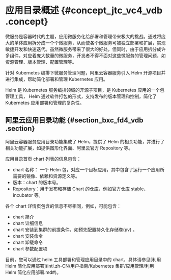 # 应用目录概述 {#concept_jtc_vc4_vdb .concept}

微服务是容器时代的主题，应用微服务化给部署和管理带来极大的挑战。通过将庞大的单体应用拆分成一个个微服务，从而使各个微服务可被独立部署和扩展，实现敏捷开发和快速迭代。虽然微服务带来了很大的好处，但同时，由于应用拆分成许多组件，对应着庞大数量的微服务，开发者不得不面对这些微服务的管理问题，如资源管理、版本管理、配置管理等。

针对 Kubernetes 编排下微服务管理问题，阿里云容器服务引入 Helm 开源项目并进行集成，帮助简化部署和管理 Kubernetes 应用。

Helm 是 Kubernetes 服务编排领域的开源子项目，是 Kubernetes 应用的一个包管理工具， Helm 通过软件打包的形式，支持发布的版本管理和控制，简化了 Kubernetes 应用部署和管理的复杂性。

## 阿里云应用目录功能 {#section_bxc_fd4_vdb .section}

阿里云容器服务应用目录功能集成了 Helm，提供了 Helm 的相关功能，并进行了相关功能扩展，如提供图形化界面、阿里云官方 Repository 等。

应用目录首页 chart 列表的信息包含：

-   chart 名称： 一个 Helm 包，对应一个目标应用，其中包含了运行一个应用所需要的镜像、依赖和资源定义等。
-   版本：chart 的版本号。
-   Repository：用于发布和存储 Chart 的仓库，例如官方仓库 stable、incubator 等。

各个 chart 详情页包含的信息不尽相同，例如，可能包含：

-   chart 简介
-   chart 详细信息
-   chart 安装到集群的前提条件，如预先配置持久化存储卷\(pv\) 。
-   chart 安装命令
-   chart 卸载命令
-   chart 参数配置项

目前，您可以通过 helm 工具部署和管理应用目录中的 chart，具体请参见[利用 Helm 简化应用部署](intl.zh-CN/用户指南/Kubernetes 集群/应用管理/利用 Helm 简化应用部署.md#)。

